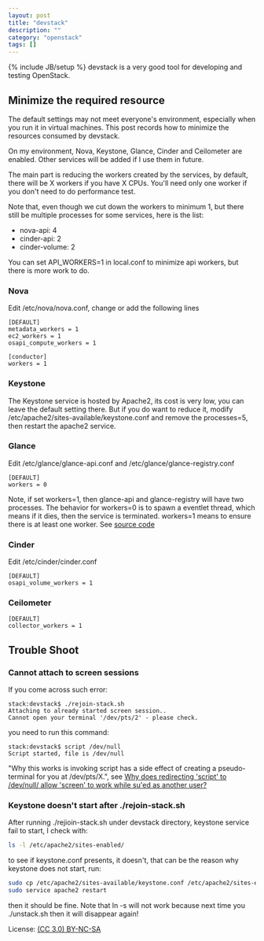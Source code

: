 ```yaml
---
layout: post
title: "devstack"
description: ""
category: "openstack"
tags: []
---
```

{% include JB/setup %}
devstack is a very good tool for developing and testing OpenStack.

## Minimize the required resource

The default settings may not meet everyone's environment, especially when you run it in virtual machines. This post records how to minimize the resources consumed by devstack.

On my environment, Nova, Keystone, Glance, Cinder and Ceilometer are enabled. Other services will be added if I use them in future.

The main part is reducing the workers created by the services, by default, there will be X workers if you have X CPUs. You'll need only one worker if you don't need to do performance test.

Note that, even though we cut down the workers to minimum 1, but there still be multiple processes for some services, here is the list:

* nova-api: 4
* cinder-api: 2
* cinder-volume: 2

You can set API_WORKERS=1 in local.conf to minimize api workers, but there is more work to do.

### Nova

Edit /etc/nova/nova.conf, change or add the following lines

~~~
[DEFAULT]
metadata_workers = 1
ec2_workers = 1
osapi_compute_workers = 1

[conductor]
workers = 1
~~~

### Keystone

The Keystone service is hosted by Apache2, its cost is very low, you can leave the default setting there. But if you do want to reduce it, modify /etc/apache2/sites-available/keystone.conf and remove the processes=5, then restart the apache2 service.

### Glance

Edit /etc/glance/glance-api.conf and /etc/glance/glance-registry.conf

~~~
[DEFAULT]
workers = 0
~~~

Note, if set workers=1, then glance-api and glance-registry will have two processes. The behavior for workers=0 is to spawn a eventlet thread, which means if it dies, then the service is terminated. workers=1 means to ensure there is at least one worker. See [source code](https://github.com/openstack/glance/blob/cd60a24a7d32d4ca0be36f7afa4d082193958989/glance/common/wsgi.py#L264)

### Cinder

Edit /etc/cinder/cinder.conf

~~~
[DEFAULT]
osapi_volume_workers = 1
~~~

### Ceilometer

~~~
[DEFAULT]
collector_workers = 1
~~~

## Trouble Shoot

### Cannot attach to screen sessions

If you come across such error:

~~~
stack:devstack$ ./rejoin-stack.sh
Attaching to already started screen session..
Cannot open your terminal '/dev/pts/2' - please check.
~~~

you need to run this command:

~~~
stack:devstack$ script /dev/null
Script started, file is /dev/null
~~~

"Why this works is invoking script has a side effect of creating a pseudo-terminal for you at /dev/pts/X.", see [Why does redirecting 'script' to /dev/null/ allow 'screen' to work while su'ed as another user?](http://serverfault.com/questions/255521/why-does-redirecting-script-to-dev-null-allow-screen-to-work-while-sued-a)

### Keystone doesn't start after ./rejoin-stack.sh

After running ./rejioin-stack.sh under devstack directory, keystone service fail to start, I check with:

~~~bash
ls -l /etc/apache2/sites-enabled/
~~~

to see if keystone.conf presents, it doesn't, that can be the reason why keystone does not start, run:

~~~bash
sudo cp /etc/apache2/sites-available/keystone.conf /etc/apache2/sites-enabled/keystone.conf
sudo service apache2 restart
~~~

then it should be fine. Note that ln -s will not work because next time you ./unstack.sh then it will disappear again!

License: [(CC 3.0) BY-NC-SA](http://creativecommons.org/licenses/by-nc-sa/3.0/)
